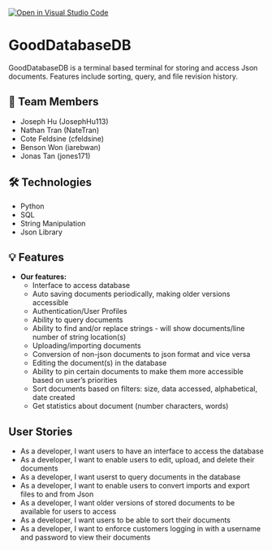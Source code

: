 [![Open in Visual Studio Code](https://classroom.github.com/assets/open-in-vscode-718a45dd9cf7e7f842a935f5ebbe5719a5e09af4491e668f4dbf3b35d5cca122.svg)](https://classroom.github.com/online_ide?assignment_repo_id=11509565&assignment_repo_type=AssignmentRepo)
# GoodDatabaseDB
  GoodDatabaseDB is a terminal based terminal for storing and access Json documents. Features include sorting, query, and file revision history.

## 👥 Team Members
- Joseph Hu (JosephHu113)
- Nathan Tran (NateTran)
- Cote Feldsine (cfeldsine)
- Benson Won (iarebwan)
- Jonas Tan (jones171)

## 🛠️ Technologies
- Python
- SQL
- String Manipulation
- Json Library

## 💡 Features 
- **Our features:**
  - Interface to access database
  - Auto saving documents periodically, making older versions accessible
  - Authentication/User Profiles
  - Ability to query documents
  - Ability to find and/or replace strings - will show documents/line number of string location(s)
  - Uploading/importing documents 
  - Conversion of non-json documents to json format and vice versa
  - Editing the document(s) in the database
  - Ability to pin certain documents to make them more accessible based on user’s priorities
  - Sort documents based on filters: size, data accessed, alphabetical, date created
  - Get statistics about document (number characters, words)
    
## User Stories
  - As a developer, I want users to have an interface to access the database
  - As a developer, I want to enable users to edit, upload, and delete their documents
  - As a developer, I want userst to query documents in the database
  - As a developer, I want to enable users to convert imports and export files to and from Json
  - As a developer, I want older versions of stored documents to be available for users to access
  - As a developer, I want users to be able to sort their documents
  - As a developer, I want to enforce customers logging in with a username and password to view their documents
